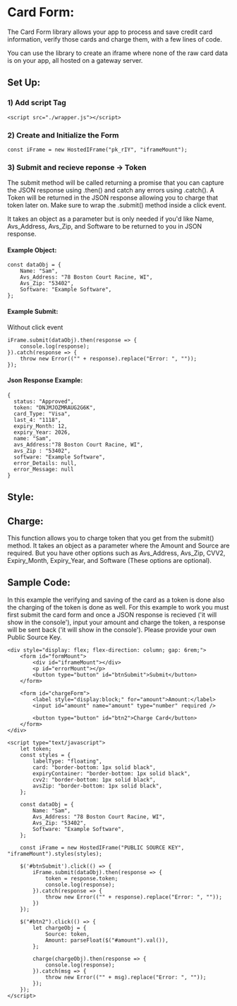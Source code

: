 # Card Form:

The Card Form library allows your app to process and save credit card information, verify those cards and charge them, with a few lines of code.

You can use the library to create an iframe where none of the raw card data is on your app, all hosted on a gateway server.

## Set Up:

### 1) Add script Tag 

```
<script src="./wrapper.js"></script>
```
### 2) Create and Initialize the Form

```
const iFrame = new HostedIFrame("pk_rIY", "iframeMount");
```

### 3) Submit and recieve reponse -> Token

The submit method will be called returning a promise that you can capture the JSON response using .then() and catch any errors using .catch(). A Token will be returned in the JSON response allowing you to charge that token later on. Make sure to wrap the .submit() method inside a click event. 

It takes an object as a parameter but is only needed if you'd like Name, Avs_Address, Avs_Zip, and Software to be returned to you in JSON response.

#### Example Object:
```
const dataObj = {
    Name: "Sam",
    Avs_Address: "78 Boston Court Racine, WI",
    Avs_Zip: "53402",
    Software: "Example Software",
};
```


#### Example Submit: 
Without click event
```
iFrame.submit(dataObj).then(response => {
    console.log(response);
}).catch(response => {
    throw new Error(("" + response).replace("Error: ", ""));
});
```
#### Json Response Example:
```
{
  status: "Approved",
  token: "DNJMJOZMRAUG2G6K",
  card_Type: "Visa",
  last_4: "1118",
  expiry_Month: 12,
  expiry_Year: 2026,
  name: "Sam",
  avs_Address:"78 Boston Court Racine, WI",
  avs_Zip : "53402",
  software: "Example Software",
  error_Details: null,
  error_Message: null
}
```


## Style:



## Charge:
This function allows you to charge token that you get from the submit() method. It takes an object as a parameter where the Amount and Source are required. But you have other options such as Avs_Address, Avs_Zip, CVV2, Expiry_Month, Expiry_Year, and Software (These options are optional).

## Sample Code:
In this example the verifying and saving of the card as a token is done also the charging of the token is done as well. For this example to work you must first submit the card form and once a JSON response is recieved ('it will show in the console'), input your amount and charge the token, a response will be sent back ('it will show in the console').
Please provide your own Public Source Key.

```
<div style="display: flex; flex-direction: column; gap: 6rem;">
	<form id="formMount">
		<div id="iframeMount"></div>
		<p id="errorMount"></p>
		<button type="button" id="btnSubmit">Submit</button>
	</form>

	<form id="chargeForm">
		<label style="display:block;" for="amount">Amount:</label>
		<input id="amount" name="amount" type="number" required />
		
		<button type="button" id="btn2">Charge Card</button>
	</form>
</div>

<script type="text/javascript">
    let token;
    const styles = {
        labelType: "floating",
        card: "border-bottom: 1px solid black",
        expiryContainer: "border-bottom: 1px solid black",
        cvv2: "border-bottom: 1px solid black",
        avsZip: "border-bottom: 1px solid black",
    };

    const dataObj = {
        Name: "Sam",
        Avs_Address: "78 Boston Court Racine, WI",
        Avs_Zip: "53402",
        Software: "Example Software",
    };

    const iFrame = new HostedIFrame("PUBLIC SOURCE KEY", "iframeMount").styles(styles);

    $('#btnSubmit').click(() => {
        iFrame.submit(dataObj).then(response => {
            token = response.token;
            console.log(response);
        }).catch(response => {
            throw new Error(("" + response).replace("Error: ", ""));
        })
    });

    $("#btn2").click(() => {
        let chargeObj = {
            Source: token,
            Amount: parseFloat($("#amount").val()),
        };

        charge(chargeObj).then(response => {
            console.log(response);
        }).catch(msg => {
            throw new Error(("" + msg).replace("Error: ", ""));
        });
    });
</script>
```
